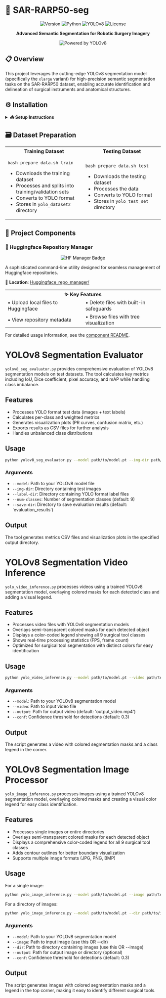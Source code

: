 # 🔬 SAR-RARP50-seg

<div align="center">

![Version](https://img.shields.io/badge/version-1.0.0-blue)
![Python](https://img.shields.io/badge/python-3.11-brightgreen)
![YOLOv8](https://img.shields.io/badge/model-YOLOv8--xlarge-orange)
![License](https://img.shields.io/badge/license-MIT-green)

**Advanced Semantic Segmentation for Robotic Surgery Imagery**
</div>

<p align="center">
  <img src="https://img.shields.io/badge/%F0%9F%A4%96%20Powered%20by-YOLOv8-yellow" alt="Powered by YOLOv8">
</p>

## 📋 Overview

This project leverages the cutting-edge YOLOv8 segmentation model (specifically the `xlarge` variant) for high-precision semantic segmentation tasks on the SAR-RARP50 dataset, enabling accurate identification and delineation of surgical instruments and anatomical structures.

## ⚙️ Installation

<details>
<summary><b>📥 Setup Instructions</b></summary>

```bash
# Step 1: Clone the repository
git clone https://github.com/MahdiMohseni0033/SAR-RARP50-seg.git

# Step 2: Navigate to project directory
cd SAR-RARP50-seg

# Step 3: Create and activate Conda environment
conda create -n yolo-sar python=3.11 -y
conda activate yolo-sar

# Step 4: Install dependencies
pip install -r requirements.txt
```

</details>

## 🗃️ Dataset Preparation

<table>
  <tr>
    <th width="50%">Training Dataset</th>
    <th width="50%">Testing Dataset</th>
  </tr>
  <tr>
    <td>
      <pre><code>bash prepare_data.sh train</code></pre>
      <ul>
        <li>Downloads the training dataset</li>
        <li>Processes and splits into training/validation sets</li>
        <li>Converts to YOLO format</li>
        <li>Stores in <code>yolo_dataset2</code> directory</li>
      </ul>
    </td>
    <td>
      <pre><code>bash prepare_data.sh test</code></pre>
      <ul>
        <li>Downloads the testing dataset</li>
        <li>Processes the data</li>
        <li>Converts to YOLO format</li>
        <li>Stores in <code>yolo_test_set</code> directory</li>
      </ul>
    </td>
  </tr>
</table>

## 🧩 Project Components

### 🔄 Huggingface Repository Manager

<div align="center">
  
![HF Manager Badge](https://img.shields.io/badge/tool-repository_manager-blue)
  
</div>

A sophisticated command-line utility designed for seamless management of Huggingface repositories.

📁 **Location**: [Huggingface_repo_manager/](Huggingface_repo_manager/)

<table>
  <tr>
    <th colspan="2">✨ Key Features</th>
  </tr>
  <tr>
    <td width="50%">• Upload local files to Huggingface</td>
    <td width="50%">• Delete files with built-in safeguards</td>
  </tr>
  <tr>
    <td width="50%">• View repository metadata</td>
    <td width="50%">• Browse files with tree visualization</td>
  </tr>
</table>

For detailed usage information, see the [component README](Huggingface_repo_manager/README.md).


# YOLOv8 Segmentation Evaluator

`yolov8_seg_evaluator.py` provides comprehensive evaluation of YOLOv8 segmentation models on test datasets. The tool calculates key metrics including IoU, Dice coefficient, pixel accuracy, and mAP while handling class imbalance.

## Features

- Processes YOLO format test data (images + text labels)
- Calculates per-class and weighted metrics
- Generates visualization plots (PR curves, confusion matrix, etc.)
- Exports results as CSV files for further analysis
- Handles unbalanced class distributions

## Usage

```bash
python yolov8_seg_evaluator.py --model path/to/model.pt --img-dir path/to/images --label-dir path/to/labels
```

### Arguments

- `--model`: Path to your YOLOv8 model file
- `--img-dir`: Directory containing test images
- `--label-dir`: Directory containing YOLO format label files
- `--num-classes`: Number of segmentation classes (default: 9)
- `--save-dir`: Directory to save evaluation results (default: 'evaluation_results')

## Output

The tool generates metrics CSV files and visualization plots in the specified output directory.



# YOLOv8 Segmentation Video Inference

`yolo_video_inference.py` processes videos using a trained YOLOv8 segmentation model, overlaying colored masks for each detected class and adding a visual legend.

## Features

- Processes video files with YOLOv8 segmentation models
- Overlays semi-transparent colored masks for each detected object
- Displays a color-coded legend showing all 9 surgical tool classes
- Shows real-time processing statistics (FPS, frame count)
- Optimized for surgical tool segmentation with distinct colors for easy identification

## Usage

```bash
python yolo_video_inference.py --model path/to/model.pt --video path/to/input.mp4 --output path/to/output.mp4
```

### Arguments

- `--model`: Path to your YOLOv8 segmentation model
- `--video`: Path to input video file
- `--output`: Path for output video (default: 'output_video.mp4')
- `--conf`: Confidence threshold for detections (default: 0.3)

## Output

The script generates a video with colored segmentation masks and a class legend in the corner.

# YOLOv8 Segmentation Image Processor

`yolo_image_inference.py` processes images using a trained YOLOv8 segmentation model, overlaying colored masks and creating a visual color legend for easy class identification.

## Features

- Processes single images or entire directories
- Overlays semi-transparent colored masks for each detected object
- Displays a comprehensive color-coded legend for all 9 surgical tool classes
- Adds contour outlines for better boundary visualization
- Supports multiple image formats (JPG, PNG, BMP)

## Usage

For a single image:
```bash
python yolo_image_inference.py --model path/to/model.pt --image path/to/image.jpg --output path/to/output.jpg
```

For a directory of images:
```bash
python yolo_image_inference.py --model path/to/model.pt --dir path/to/images --output path/to/output_dir
```

### Arguments

- `--model`: Path to your YOLOv8 segmentation model
- `--image`: Path to input image (use this OR --dir)
- `--dir`: Path to directory containing images (use this OR --image)
- `--output`: Path for output image or directory (optional)
- `--conf`: Confidence threshold for detections (default: 0.3)

## Output

The script generates images with colored segmentation masks and a legend in the top corner, making it easy to identify different surgical tools.